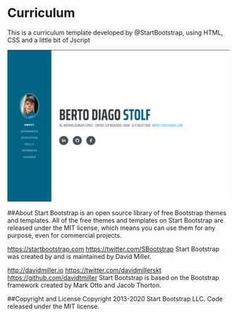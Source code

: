 # Curriculum

This is a curriculum template developed by @StartBootstrap, using HTML, CSS and a little bit of Jscript

![Test](/assets/img/print.png)





##About
Start Bootstrap is an open source library of free Bootstrap themes and templates. All of the free themes and templates on Start Bootstrap are released under the MIT license, which means you can use them for any purpose, even for commercial projects.

https://startbootstrap.com
https://twitter.com/SBootstrap
Start Bootstrap was created by and is maintained by David Miller.

http://davidmiller.io
https://twitter.com/davidmillerskt
https://github.com/davidtmiller
Start Bootstrap is based on the Bootstrap framework created by Mark Otto and Jacob Thorton.

##Copyright and License
Copyright 2013-2020 Start Bootstrap LLC. Code released under the MIT license.

